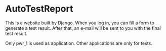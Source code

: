AutoTestReport
==============

This is a website built by Django.
When you log in, you can fill a form to generate a test result.
After that, an e-mail will be sent to you with the final test result.

Only pwr_1 is used as application. Other applications are only for tests.


